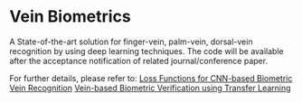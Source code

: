 # Vein Biometrics
A State-of-the-art solution for finger-vein, palm-vein, dorsal-vein recognition by using deep learning techniques. The code will be available after the acceptance notification of related journal/conference paper.  

For further details, please refer to:
[Loss Functions for CNN-based
Biometric Vein Recognition](https://www.eurasip.org/Proceedings/Eusipco/Eusipco2020/pdfs/0000750.pdf)
[Vein-based Biometric Verification
using Transfer Learning](https://ieeexplore.ieee.org/stamp/stamp.jsp?arnumber=9163491&casa_token=yfQPI-vgF7YAAAAA:mzdotOojyShsejhbiaib1cJZ91UvuiShLViQNzdH2Tc_1KIt22kz1I05a56XbEjbu7zVtigx&tag=1)



